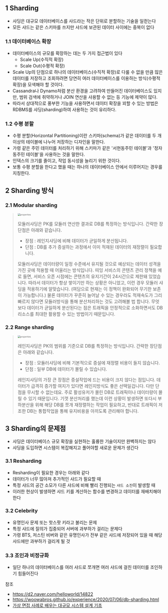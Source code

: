 ## 1 Sharding

- 샤딩은 대규모 데이터베이스를 샤드라는 작은 단위로 분할하는 기술을 일컫는다
- 모든 샤드는 같은 스키마를 쓰지만 샤드에 보관된 데이터 사이에는 중복이 없다



### 1.1 데이터베이스 확장

- 데이터베이스의 규모를 확장하는 데는 두 가지 접근법이 있다
	- Scale Up(수직적 확장)
	- Scale Out(수평적 확장)
- Scale Up의 단점으로 하나의 데이터베이스(수직적 확장)로 다룰 수 없을 만큼 많은 데이터를 저장하고 조회하려면 당연히 여러 데이터베이스를 이용하는 방식(수평적 확장)을 모색해야 할 것이다.
- Cassandra나 Dynamo처럼 분산 환경을 고려하여 만들어진 데이터베이스도 있지만, 범위 검색에 취약하거나 JOIN 연산을 사용할 수 없는 등 기능에 제약이 많다.
- 따라서 상대적으로 풍부한 기능을 사용하면서 데이터 확장을 꾀할 수 있는 방법은 RDBMS를 샤딩(sharding)하여 사용하는 것이 유리하다.



### 1.2 수평 분할

- 수평 분할(Horizontal Partitioning)이란 스키마(schema)가 같은 데이터를 두 개 이상의 테이블에 나누어 저장하는 디자인을 말한다. 
- 가령 같은 주민 데이터를 처리하기 위해 스키마가 같은 '서현동주민 테이블'과 '정자동주민 테이블'을 사용하는 것을 말한다. 
- 인덱스의 크기를 줄이고, 작업 동시성을 늘리기 위한 것이다. 
- 보통 수평 분할을 한다고 했을 때는 하나의 데이터베이스 안에서 이루어지는 경우를 지칭한다.



## 2 Sharding 방식


### 2.1 Modular sharding

> 
>
> <img src="https://woowabros.github.io/img/2020-07-06/thiiing-db-modular-sharding.png" alt="properties" style="zoom:50%;" />
>
> 모듈러샤딩은 PK를 모듈러 연산한 결과로 DB를 특정하는 방식입니다. 간략한 장단점은 아래와 같습니다.
>
> - 장점 : 레인지샤딩에 비해 데이터가 균일하게 분산됩니다.
> - 단점 : DB를 추가 증설하는 과정에서 이미 적재된 데이터의 재정렬이 필요합니다.
>
> 모듈러샤딩은 데이터량이 일정 수준에서 유지될 것으로 예상되는 데이터 성격을 가진 곳에 적용할 때 어울리는 방식입니다. 띠잉 서비스의 콘텐츠 관리 정책을 예로 들면, 서비스 오픈 시점에는 콘텐츠의 유지기간이 24시간으로 제한돼 있었습니다. 따라서 데이터가 항상 쌓이기만 하는 상황은 아니었고, 이런 경우 모듈러 샤딩을 적용하기에 알맞습니다. (여담으로 현재는 이 정책이 완화되어 무기한 보존이 가능합니다.) 물론 데이터가 꾸준히 늘어날 수 있는 경우라도 적재속도가 그리 빠르지 않다면 모듈러방식을 통해 분산처리하는 것도 고려해볼 법 합니다. 무엇보다 데이터가 균일하게 분산된다는 점은 트래픽을 안정적으로 소화하면서도 DB리소스를 최대한 활용할 수 있는 방법이기 때문입니다.



### 2.2 Range sharding

> <img src="https://woowabros.github.io/img/2020-07-06/thiiing-db-range-sharding.png" alt="properties" style="zoom:50%;" />
>
> 레인지샤딩은 PK의 범위를 기준으로 DB를 특정하는 방식입니다. 간략한 장단점은 아래와 같습니다.
>
> - 장점 : 모듈러샤딩에 비해 기본적으로 증설에 재정렬 비용이 들지 않습니다.
> - 단점 : 일부 DB에 데이터가 몰릴 수 있습니다.
>
> 레인지샤딩의 가장 큰 장점은 증설작업에 드는 비용이 크지 않다는 점입니다. 데이터가 급격히 증가할 여지가 있다면 레인지방식도 좋은 선택일겁니다. 다만 단점을 무시할 수 없는데요. 주로 활성유저가 몰린 DB로 트래픽이나 데이터량이 몰릴 수 있기 때문입니다. 기껏 분산처리를 했는데 이런 상황이 발생하면 또다시 부하분산을 위해 해당 DB를 쪼개 재정렬하는 작업이 필요하고, 반대로 트래픽이 저조한 DB는 통합작업을 통해 유지비용을 아끼도록 관리해야 합니다.



## 3 Sharding의 문제점

- 샤딩은 데이터베이스 규모 확장을 실현하는 훌륭한 기술이지만 완벽하지는 않다
- 샤딩을 도입하면 시스템이 복잡해지고 풀어야할 새로운 문제가 생긴다



### 3.1 Resharding

- Resharding이 필요한 경우는 아래와 같다
- 데이터가 너무 많아져 추가적인 샤드가 필요할 때
- 특정 샤드의 공간 소모가 다른 샤드에 비해 빨리 진행되는 `샤드 소진`이 발생할 때
- 이러한 현상이 발생하면 샤드 키를 계산하는 함수를 변경하고 데이터를 재배치해야 한다



### 3.2 Celebrity

- 유명인사 문제 또는 핫스팟 키라고 불리는 문제
- 특정 샤드에 질의가 집중되어 서버에 과부하가 걸리는 문제다
- 가령 BTS, 저스틴 비버와 같은 유명인사가 전부 같은 샤드에 저장되어 있을 때 해당 샤드에만 과부하가 걸리게 될 것



### 3.3 조인과 비정규화

- 일단 하나의 데이터베이스를 여러 샤드로 쪼개면 여러 샤드에 걸친 데이터를 조인하기 힘들어진다



참조

* https://d2.naver.com/helloworld/14822
* https://woowabros.github.io/experience/2020/07/06/db-sharding.html
* [가상 면접 사례로 배우는 대규모 시스템 설계 기초](http://www.kyobobook.co.kr/product/detailViewKor.laf?mallGb=KOR&ejkGb=KOR&barcode=9788966263158#:~:text=%E3%80%8A%EA%B0%80%EC%83%81%20%EB%A9%B4%EC%A0%91%EC%9C%BC%EB%A1%9C%20%EB%B0%B0%EC%9A%B0%EB%8A%94%20%EB%8C%80%EA%B7%9C%EB%AA%A8,%EB%A5%BC%20%ED%92%80%20%EC%88%98%20%EC%9E%88%EB%8F%84%EB%A1%9D%20%EB%8F%95%EB%8A%94%EB%8B%A4.)